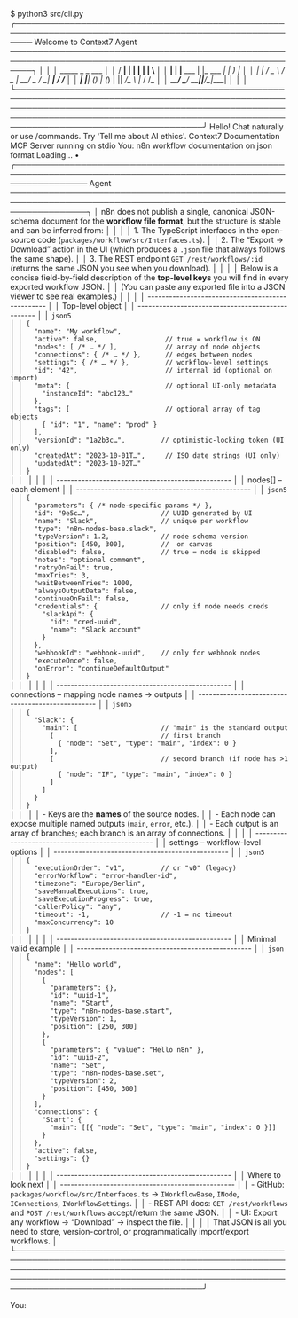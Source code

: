 $ python3 src/cli.py 
╭─────────────────────────────────────────────────────────────────────────────────────────────────────── Welcome to Context7 Agent ────────────────────────────────────────────────────────────────────────────────────────────────────────╮
│                                                                                                                                                                                                                                          │
│    _____           _            _   ___                                                                                                                                                                                                  │
│   / ____|         | |          | | |__ \                                                                                                                                                                                                 │
│  | |    |__   ___ | |_ ___  ___| |_   ) |                                                                                                                                                                                                │
│  | |    / _ \ / _ \| __/ _ \/ __| __| / /                                                                                                                                                                                                │
│  | |___| (_) | (_) | ||  __/\__ \ |_ / /_                                                                                                                                                                                                │
│   \_____\___/ \___/ \__\___||___/\__|____|                                                                                                                                                                                               │
│                                                                                                                                                                                                                                          │
╰──────────────────────────────────────────────────────────────────────────────────────────────────────────────────────────────────────────────────────────────────────────────────────────────────────────────────────────────────────────╯
Hello! Chat naturally or use /commands. Try 'Tell me about AI ethics'.
Context7 Documentation MCP Server running on stdio
You: n8n workflow documentation on json format
Loading... •
╭───────────────────────────────────────────────────────────────────────────────────────────────────────────────── Agent ──────────────────────────────────────────────────────────────────────────────────────────────────────────────────╮
│ n8n does not publish a single, canonical JSON-schema document for the **workflow file format**, but the structure is stable and can be inferred from:                                                                                    │
│                                                                                                                                                                                                                                          │
│ 1. The TypeScript interfaces in the open-source code (`packages/workflow/src/Interfaces.ts`).                                                                                                                                            │
│ 2. The “Export → Download” action in the UI (which produces a `.json` file that always follows the same shape).                                                                                                                          │
│ 3. The REST endpoint `GET /rest/workflows/:id` (returns the same JSON you see when you download).                                                                                                                                        │
│                                                                                                                                                                                                                                          │
│ Below is a concise field-by-field description of the **top-level keys** you will find in every exported workflow JSON.                                                                                                                   │
│ (You can paste any exported file into a JSON viewer to see real examples.)                                                                                                                                                               │
│                                                                                                                                                                                                                                          │
│ -------------------------------------------------                                                                                                                                                                                        │
│ Top-level object                                                                                                                                                                                                                         │
│ -------------------------------------------------                                                                                                                                                                                        │
│ ```json5                                                                                                                                                                                                                                 │
│ {                                                                                                                                                                                                                                        │
│   "name": "My workflow",                                                                                                                                                                                                                 │
│   "active": false,                 // true = workflow is ON                                                                                                                                                                              │
│   "nodes": [ /* … */ ],            // array of node objects                                                                                                                                                                              │
│   "connections": { /* … */ },      // edges between nodes                                                                                                                                                                                │
│   "settings": { /* … */ },         // workflow-level settings                                                                                                                                                                            │
│   "id": "42",                      // internal id (optional on import)                                                                                                                                                                   │
│   "meta": {                        // optional UI-only metadata                                                                                                                                                                          │
│     "instanceId": "abc123…"                                                                                                                                                                                                              │
│   },                                                                                                                                                                                                                                     │
│   "tags": [                        // optional array of tag objects                                                                                                                                                                      │
│     { "id": "1", "name": "prod" }                                                                                                                                                                                                        │
│   ],                                                                                                                                                                                                                                     │
│   "versionId": "1a2b3c…",         // optimistic-locking token (UI only)                                                                                                                                                                  │
│   "createdAt": "2023-10-01T…",     // ISO date strings (UI only)                                                                                                                                                                         │
│   "updatedAt": "2023-10-02T…"                                                                                                                                                                                                            │
│ }                                                                                                                                                                                                                                        │
│ ```                                                                                                                                                                                                                                      │
│                                                                                                                                                                                                                                          │
│ -------------------------------------------------                                                                                                                                                                                        │
│ nodes[] – each element                                                                                                                                                                                                                   │
│ -------------------------------------------------                                                                                                                                                                                        │
│ ```json5                                                                                                                                                                                                                                 │
│ {                                                                                                                                                                                                                                        │
│   "parameters": { /* node-specific params */ },                                                                                                                                                                                          │
│   "id": "9e5c…",                  // UUID generated by UI                                                                                                                                                                                │
│   "name": "Slack",                // unique per workflow                                                                                                                                                                                 │
│   "type": "n8n-nodes-base.slack",                                                                                                                                                                                                        │
│   "typeVersion": 1.2,             // node schema version                                                                                                                                                                                 │
│   "position": [450, 300],         //  on canvas                                                                                                                                                                                          │
│   "disabled": false,              // true = node is skipped                                                                                                                                                                              │
│   "notes": "optional comment",                                                                                                                                                                                                           │
│   "retryOnFail": true,                                                                                                                                                                                                                   │
│   "maxTries": 3,                                                                                                                                                                                                                         │
│   "waitBetweenTries": 1000,                                                                                                                                                                                                              │
│   "alwaysOutputData": false,                                                                                                                                                                                                             │
│   "continueOnFail": false,                                                                                                                                                                                                               │
│   "credentials": {                // only if node needs creds                                                                                                                                                                            │
│     "slackApi": {                                                                                                                                                                                                                        │
│       "id": "cred-uuid",                                                                                                                                                                                                                 │
│       "name": "Slack account"                                                                                                                                                                                                            │
│     }                                                                                                                                                                                                                                    │
│   },                                                                                                                                                                                                                                     │
│   "webhookId": "webhook-uuid",    // only for webhook nodes                                                                                                                                                                              │
│   "executeOnce": false,                                                                                                                                                                                                                  │
│   "onError": "continueDefaultOutput"                                                                                                                                                                                                     │
│ }                                                                                                                                                                                                                                        │
│ ```                                                                                                                                                                                                                                      │
│                                                                                                                                                                                                                                          │
│ -------------------------------------------------                                                                                                                                                                                        │
│ connections – mapping node names → outputs                                                                                                                                                                                               │
│ -------------------------------------------------                                                                                                                                                                                        │
│ ```json5                                                                                                                                                                                                                                 │
│ {                                                                                                                                                                                                                                        │
│   "Slack": {                                                                                                                                                                                                                             │
│     "main": [                     // "main" is the standard output                                                                                                                                                                       │
│       [                           // first branch                                                                                                                                                                                        │
│         { "node": "Set", "type": "main", "index": 0 }                                                                                                                                                                                    │
│       ],                                                                                                                                                                                                                                 │
│       [                           // second branch (if node has >1 output)                                                                                                                                                               │
│         { "node": "IF", "type": "main", "index": 0 }                                                                                                                                                                                     │
│       ]                                                                                                                                                                                                                                  │
│     ]                                                                                                                                                                                                                                    │
│   }                                                                                                                                                                                                                                      │
│ }                                                                                                                                                                                                                                        │
│ ```                                                                                                                                                                                                                                      │
│ - Keys are the **names** of the source nodes.                                                                                                                                                                                            │
│ - Each node can expose multiple named outputs (`main`, `error`, etc.).                                                                                                                                                                   │
│ - Each output is an array of branches; each branch is an array of connections.                                                                                                                                                           │
│                                                                                                                                                                                                                                          │
│ -------------------------------------------------                                                                                                                                                                                        │
│ settings – workflow-level options                                                                                                                                                                                                        │
│ -------------------------------------------------                                                                                                                                                                                        │
│ ```json5                                                                                                                                                                                                                                 │
│ {                                                                                                                                                                                                                                        │
│   "executionOrder": "v1",         // or "v0" (legacy)                                                                                                                                                                                    │
│   "errorWorkflow": "error-handler-id",                                                                                                                                                                                                   │
│   "timezone": "Europe/Berlin",                                                                                                                                                                                                           │
│   "saveManualExecutions": true,                                                                                                                                                                                                          │
│   "saveExecutionProgress": true,                                                                                                                                                                                                         │
│   "callerPolicy": "any",                                                                                                                                                                                                                 │
│   "timeout": -1,                  // -1 = no timeout                                                                                                                                                                                     │
│   "maxConcurrency": 10                                                                                                                                                                                                                   │
│ }                                                                                                                                                                                                                                        │
│ ```                                                                                                                                                                                                                                      │
│                                                                                                                                                                                                                                          │
│ -------------------------------------------------                                                                                                                                                                                        │
│ Minimal valid example                                                                                                                                                                                                                    │
│ -------------------------------------------------                                                                                                                                                                                        │
│ ```json                                                                                                                                                                                                                                  │
│ {                                                                                                                                                                                                                                        │
│   "name": "Hello world",                                                                                                                                                                                                                 │
│   "nodes": [                                                                                                                                                                                                                             │
│     {                                                                                                                                                                                                                                    │
│       "parameters": {},                                                                                                                                                                                                                  │
│       "id": "uuid-1",                                                                                                                                                                                                                    │
│       "name": "Start",                                                                                                                                                                                                                   │
│       "type": "n8n-nodes-base.start",                                                                                                                                                                                                    │
│       "typeVersion": 1,                                                                                                                                                                                                                  │
│       "position": [250, 300]                                                                                                                                                                                                             │
│     },                                                                                                                                                                                                                                   │
│     {                                                                                                                                                                                                                                    │
│       "parameters": { "value": "Hello n8n" },                                                                                                                                                                                            │
│       "id": "uuid-2",                                                                                                                                                                                                                    │
│       "name": "Set",                                                                                                                                                                                                                     │
│       "type": "n8n-nodes-base.set",                                                                                                                                                                                                      │
│       "typeVersion": 2,                                                                                                                                                                                                                  │
│       "position": [450, 300]                                                                                                                                                                                                             │
│     }                                                                                                                                                                                                                                    │
│   ],                                                                                                                                                                                                                                     │
│   "connections": {                                                                                                                                                                                                                       │
│     "Start": {                                                                                                                                                                                                                           │
│       "main": [[{ "node": "Set", "type": "main", "index": 0 }]]                                                                                                                                                                          │
│     }                                                                                                                                                                                                                                    │
│   },                                                                                                                                                                                                                                     │
│   "active": false,                                                                                                                                                                                                                       │
│   "settings": {}                                                                                                                                                                                                                         │
│ }                                                                                                                                                                                                                                        │
│ ```                                                                                                                                                                                                                                      │
│                                                                                                                                                                                                                                          │
│ -------------------------------------------------                                                                                                                                                                                        │
│ Where to look next                                                                                                                                                                                                                       │
│ -------------------------------------------------                                                                                                                                                                                        │
│ - GitHub: `packages/workflow/src/Interfaces.ts` → `IWorkflowBase`, `INode`, `IConnections`, `IWorkflowSettings`.                                                                                                                         │
│ - REST API docs: `GET /rest/workflows` and `POST /rest/workflows` accept/return the same JSON.                                                                                                                                           │
│ - UI: Export any workflow → “Download” → inspect the file.                                                                                                                                                                               │
│                                                                                                                                                                                                                                          │
│ That JSON is all you need to store, version-control, or programmatically import/export workflows.                                                                                                                                        │
╰──────────────────────────────────────────────────────────────────────────────────────────────────────────────────────────────────────────────────────────────────────────────────────────────────────────────────────────────────────────╯

You:
